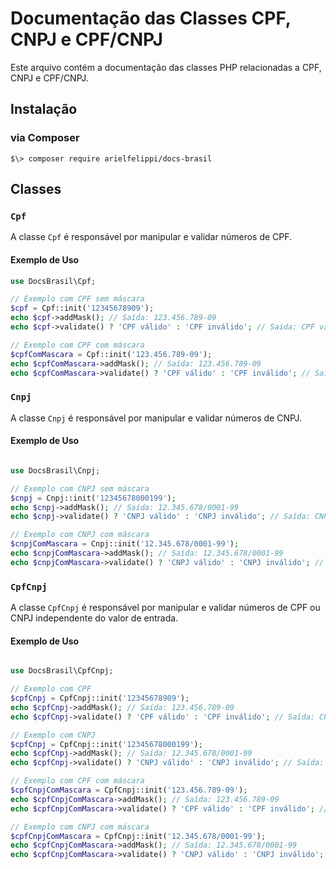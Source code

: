 # Documentação das Classes CPF, CNPJ e CPF/CNPJ

Este arquivo contém a documentação das classes PHP relacionadas a CPF, CNPJ e CPF/CNPJ.

## Instalação
### via Composer

```shell
$\> composer require arielfelippi/docs-brasil
```

## Classes

### `Cpf`

A classe `Cpf` é responsável por manipular e validar números de CPF.

#### Exemplo de Uso

```php
use DocsBrasil\Cpf;

// Exemplo com CPF sem máscara
$cpf = Cpf::init('12345678909');
echo $cpf->addMask(); // Saída: 123.456.789-09
echo $cpf->validate() ? 'CPF válido' : 'CPF inválido'; // Saída: CPF válido

// Exemplo com CPF com máscara
$cpfComMascara = Cpf::init('123.456.789-09');
echo $cpfComMascara->addMask(); // Saída: 123.456.789-09
echo $cpfComMascara->validate() ? 'CPF válido' : 'CPF inválido'; // Saída: CPF válido
```

### `Cnpj`

A classe `Cnpj` é responsável por manipular e validar números de CNPJ.

#### Exemplo de Uso

```php

use DocsBrasil\Cnpj;

// Exemplo com CNPJ sem máscara
$cnpj = Cnpj::init('12345678000199');
echo $cnpj->addMask(); // Saída: 12.345.678/0001-99
echo $cnpj->validate() ? 'CNPJ válido' : 'CNPJ inválido'; // Saída: CNPJ válido

// Exemplo com CNPJ com máscara
$cnpjComMascara = Cnpj::init('12.345.678/0001-99');
echo $cnpjComMascara->addMask(); // Saída: 12.345.678/0001-99
echo $cnpjComMascara->validate() ? 'CNPJ válido' : 'CNPJ inválido'; // Saída: CNPJ válido
```

### `CpfCnpj`

A classe `CpfCnpj` é responsável por manipular e validar números de CPF ou CNPJ independente do valor de entrada.

#### Exemplo de Uso

```php

use DocsBrasil\CpfCnpj;

// Exemplo com CPF
$cpfCnpj = CpfCnpj::init('12345678909');
echo $cpfCnpj->addMask(); // Saída: 123.456.789-09
echo $cpfCnpj->validate() ? 'CPF válido' : 'CPF inválido'; // Saída: CPF válido

// Exemplo com CNPJ
$cpfCnpj = CpfCnpj::init('12345678000199');
echo $cpfCnpj->addMask(); // Saída: 12.345.678/0001-99
echo $cpfCnpj->validate() ? 'CNPJ válido' : 'CNPJ inválido'; // Saída: CNPJ válido

// Exemplo com CPF com máscara
$cpfCnpjComMascara = CpfCnpj::init('123.456.789-09');
echo $cpfCnpjComMascara->addMask(); // Saída: 123.456.789-09
echo $cpfCnpjComMascara->validate() ? 'CPF válido' : 'CPF inválido'; // Saída: CPF válido

// Exemplo com CNPJ com máscara
$cpfCnpjComMascara = CpfCnpj::init('12.345.678/0001-99');
echo $cpfCnpjComMascara->addMask(); // Saída: 12.345.678/0001-99
echo $cpfCnpjComMascara->validate() ? 'CNPJ válido' : 'CNPJ inválido'; // Saída: CNPJ válido
```
